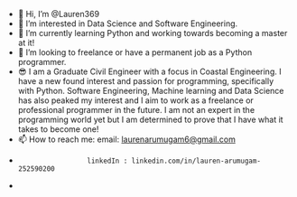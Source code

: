 - 👋 Hi, I’m @Lauren369
- 👀 I’m interested in Data Science and Software Engineering.
- 🌱 I’m currently learning Python and working towards becoming a master at it!
- 💞️ I’m looking to freelance or have a permanent job as a Python programmer.
- 😎 I am a Graduate Civil Engineer with a focus in Coastal Engineering. I have a new found interest and passion for programming, specifically with Python. Software Engineering, Machine learning and Data Science has also peaked my interest and I aim to work as a freelance or professional programmer in the future. I am not an expert in the programming world yet but I am determined to prove that I have what it takes to become one!
- 📫 How to reach me: email: laurenarumugam6@gmail.com
-                      linkedIn : linkedin.com/in/lauren-arumugam-252590200
- 

<!---
Lauren369/Lauren369 is a ✨ special ✨ repository because its `README.md` (this file) appears on your GitHub profile.
You can click the Preview link to take a look at your changes.
--->
